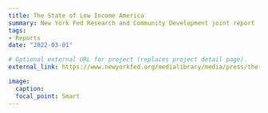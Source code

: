 ```yaml
---
title: The State of Low Income America
summary: New York Fed Research and Community Development joint report
tags:
- Reports
date: "2022-03-01"

# Optional external URL for project (replaces project detail page).
external_link: https://www.newyorkfed.org/medialibrary/media/press/the-state-of-low-income-america-credit-access-debt-payment-march-2022

image:
  caption:
  focal_point: Smart
---
```

